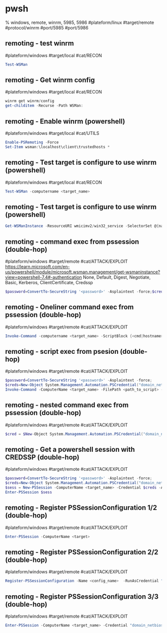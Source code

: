 # pwsh
% windows, remote, winrm, 5985, 5986
#plateform/linux  #target/remote  #protocol/winrm #port/5985 #port/5986

## remoting - test winrm 
#plateform/windows #target/local #cat/RECON
```powershell
Test-WSMan
```

## remoting - Get winrm config
#plateform/windows #target/local #cat/RECON
```powershell
winrm get winrm/config
get-childitem -Recurse -Path WSMan:
```

## remoting - Enable winrm (powershell)
#plateform/windows #target/local #cat/UTILS 
```powershell
Enable-PSRemoting -Force  
Set-Item wsman:\localhost\client\trustedhosts *  
```

## remoting - Test target is configure to use winrm (powershell)
#plateform/windows #target/local #cat/RECON 
```powershell
Test-WSMan -computername <target_name>
```

## remoting - Test target is configure to use winrm (powershell)
```powershell
Get-WSManInstance -ResourceURI wmicimv2/win32_service -SelectorSet @{name="winrm"} -ComputerName "<target_name>"
```

## remoting - command exec from pssession (double-hop)
#plateform/windows #target/remote #cat/ATTACK/EXPLOIT   
https://learn.microsoft.com/en-us/powershell/module/microsoft.wsman.management/get-wsmaninstance?view=powershell-7.4#-authentication
None, Default, Digest, Negotiate, Basic, Kerberos, ClientCertificate, Credssp
```powershell
$password=ConvertTo-SecureString '<password>' -Asplaintext -force;$creds=New-Object System.Management.Automation.PSCredential("<domain_netbios>\<user>", $password);Invoke-Command -computername <target_name> -ScriptBlock {<cmd|hostname>} -Credential $creds -Authentication 'Credssp'
```

## remoting - Oneliner command exec from pssession (double-hop)
#plateform/windows #target/remote #cat/ATTACK/EXPLOIT   
```powershell
Invoke-Command -computername <target_name> -ScriptBlock {<cmd|hostname>} -Credential (New-Object System.Management.Automation.PSCredential("domain_netbios>\<user>", (ConvertTo-SecureString '<password>' -Asplaintext -force))) -Authentication 'Credssp'
```


## remoting - script exec from psesion (double-hop)
#plateform/windows #target/remote #cat/ATTACK/EXPLOIT 
```powershell
$password=ConvertTo-SecureString '<password>' -Asplaintext -force;
$creds=New-Object System.Management.Automation.PSCredential("domain_netbios>\<user>", $password);
Invoke-Command -ComputerName <target_name> -FilePath <path_to_script> -Credential $creds -Authentication 'Default'
```

## remoting - nested command exec from pssession (double-hop)
#plateform/windows #target/remote #cat/ATTACK/EXPLOIT   
```powershell
$cred = $New-Object System.Management.Automation.PSCredential("domain_netbios>\<user>", (ConvertTo-SecureString '<password>' -Asplaintext -force)); Invoke-Command -ComputerName <target_1> -Credential $cred -ScriptBlock {Invoke-Command -ComputerName <target_2> -Credential $Using:cred -ScriptBlock {<cmd|hostname>}}
```


## remoting - Get a powershell session with CREDSSP (double-hop)
#plateform/windows #target/remote #cat/ATTACK/EXPLOIT 
```powershell
$password=ConvertTo-SecureString '<password>' -Asplaintext -force;
$creds=New-Object System.Management.Automation.PSCredential("domain_netbios>\<user>", $password);
$sess = New-PSSession -ComputerName <target_name> -Credential $creds -Authentication 'Credssp' -SessionOption (New-PSSessionOption -ProxyAccessType NoProxyServer) 
Enter-PSSession $sess
```

## remoting - Register PSSessionConfiguration 1/2 (double-hop)
#plateform/windows #target/remote #cat/ATTACK/EXPLOIT 
```powershell
Enter-PSSession -ComputerName <target>
```

## remoting - Register PSSessionConfiguration 2/2 (double-hop)
#plateform/windows #target/remote #cat/ATTACK/EXPLOIT 
```powershell
Register-PSSessionConfiguration -Name <config_name>  -RunAsCredential "domain_netbios>\<user>"; Restart-Service WinRM
```

## remoting - Register PSSessionConfiguration 3/3 (double-hop)
#plateform/windows #target/remote #cat/ATTACK/EXPLOIT 
```powershell
Enter-PSSession -ComputerName <target_name> -Credential "domain_netbios>\<user>" -Authentication 'Credssp' -ConfigurationName <config_name>
```